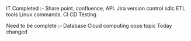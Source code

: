 IT
Completed :-
Share point, confluence, API.
Jira
version control
sdlc
ETL tools
Linux commands.
CI CD
Testing

Need to be complete :-
Database
Cloud computing
oops topic
Today changed
